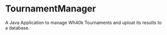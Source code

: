 # TournamentManager
A Java Application to manage Wh40k Tournaments and uploat its results to a database.

